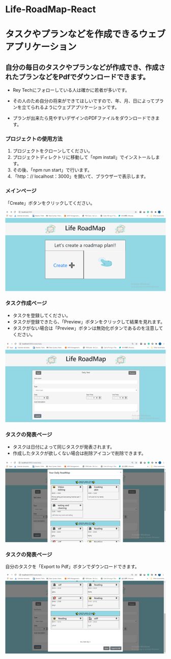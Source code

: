 # Life-RoadMap-React
# タスクやプランなどを作成できるウェブアプリケーション

## 自分の毎日のタスクやプランなどが作成でき、作成されたプランなどをPdfでダウンロードできます。
- Rey Techにフォローしている人は確かに若者が多いです。

- その人のため自分の将来ができてほしいですので、年、月、日によってプランを立てられるようにウェブアプリケーションです。

- プランが出来たら見やすいデザインのPDFファイルをダウンロードできます。

### プロジェクトの使用方法
1. プロジェクトをクローンしてください。
2. プロジェクトディレクトリに移動して「npm install」でインストールします。
3. その後、「npm run start」で行います。
4. 「http：// localhost：3000」を開いて、ブラウザーで表示します。

### メインページ
「Create」ボタンをクリックしてください。

![alt tag](https://github.com/ZarLiHninn/Life-RoadMap-ReactJs/blob/master/images/main-page.png)

### タスク作成ページ
- タスクを登録してください。
- タスクが登録できたら、「Preview」ボタンをクリックして結果を見れます。
- タスクがない場合は「Preview」ボタンは無効化ボタンであるのを注意してください。

![alt tag](https://github.com/ZarLiHninn/Life-RoadMap-ReactJs/blob/master/images/create-daily-task.png)

### タスクの発表ページ
- タスクは日付によって同じタスクが発表されます。
- 作成したタスクが欲しくない場合は削除アイコンで削除できます。

![alt tag](https://github.com/ZarLiHninn/Life-RoadMap-ReactJs/blob/master/images/display-result1.png)

### タスクの発表ページ
自分のタスクを「Export to Pdf」ボタンでダウンロードできます。

![alt tag](https://github.com/ZarLiHninn/Life-RoadMap-ReactJs/blob/master/images/display-result2.png)


